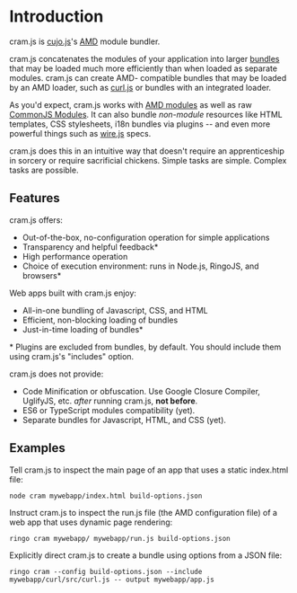 # Introduction

cram.js is [cujo.js](http://cujojs.com)'s [AMD](concepts.md#amd) module 
bundler.

cram.js concatenates the modules of your application into larger 
[bundles](concepts.md#optimization-and-bundles) that may be loaded much more 
efficiently than when loaded as separate modules.  cram.js can create AMD-
compatible bundles that may be loaded by an AMD loader, such as 
[curl.js](https://github.com/cujojs/curl) or bundles with an integrated loader.

As you'd expect, cram.js works with 
[AMD modules](https://github.com/amdjs/amdjs-api/wiki/AMD) as well as raw 
[CommonJS Modules](http://wiki.commonjs.org/wiki/Modules/1.1).  It can also 
bundle *non-module* resources like HTML templates, CSS stylesheets, i18n 
bundles via plugins -- and even more powerful things such as 
[wire.js](https://github.com/cujojs/wire) specs.

cram.js does this in an intuitive way that doesn't require an apprenticeship in
sorcery or require sacrificial chickens.  Simple tasks are simple.  Complex 
tasks are possible.

## Features

cram.js offers:

* Out-of-the-box, no-configuration operation for simple applications
* Transparency and helpful feedback*
* High performance operation
* Choice of execution environment: runs in Node.js, RingoJS, and browsers*

Web apps built with cram.js enjoy:

* All-in-one bundling of Javascript, CSS, and HTML
* Efficient, non-blocking loading of bundles
* Just-in-time loading of bundles*

\* Plugins are excluded from bundles, by default.  You should include them
using cram.js's "includes" option.

cram.js does not provide:

* Code Minification or obfuscation. Use Google Closure Compiler, UglifyJS, etc.
  *after* running cram.js, **not before**.
* ES6 or TypeScript modules compatibility (yet).
* Separate bundles for Javascript, HTML, and CSS (yet).

## Examples

Tell cram.js to inspect the main page of an app that uses a static index.html
file:

```
node cram mywebapp/index.html build-options.json
```

Instruct cram.js to inspect the run.js file (the AMD configuration file) of a
web app that uses dynamic page rendering:

```
ringo cram mywebapp/ mywebapp/run.js build-options.json
```

Explicitly direct cram.js to create a bundle using options from a JSON file:

```
ringo cram --config build-options.json --include mywebapp/curl/src/curl.js -- output mywebapp/app.js
```
